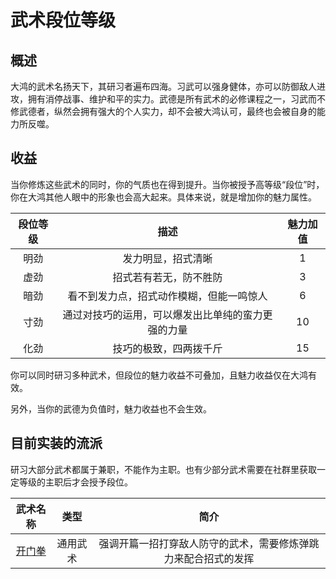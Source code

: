 # 武术段位等级

## 概述

大鸿的武术名扬天下，其研习者遍布四海。习武可以强身健体，亦可以防御敌人进攻，拥有消停战事、维护和平的实力。武德是所有武术的必修课程之一，习武而不修武德者，纵然会拥有强大的个人实力，却不会被大鸿认可，最终也会被自身的能力所反噬。

## 收益

当你修炼这些武术的同时，你的气质也在得到提升。当你被授予高等级“段位”时，你在大鸿其他人眼中的形象也会高大起来。具体来说，就是增加你的魅力属性。

段位等级|描述|魅力加值
:--:|:--:|:--:
明劲|发力明显，招式清晰|1
虚劲|招式若有若无，防不胜防|3
暗劲|看不到发力点，招式动作模糊，但能一鸣惊人|6
寸劲|通过对技巧的运用，可以爆发出比单纯的蛮力更强的力量|10
化劲|技巧的极致，四两拨千斤|15

你可以同时研习多种武术，但段位的魅力收益不可叠加，且魅力收益仅在大鸿有效。

另外，当你的武德为负值时，魅力收益也不会生效。

## 目前实装的流派

研习大部分武术都属于兼职，不能作为主职。也有少部分武术需要在社群里获取一定等级的主职后才会授予段位。

武术名称|类型|简介
:--:|:--:|:--:
<a href="../Martial_Arts/Gatebuster" target="_blank">开门拳</a>|通用武术|强调开篇一招打穿敌人防守的武术，需要修炼弹跳力来配合招式的发挥
